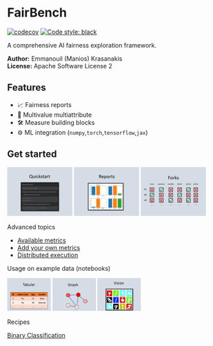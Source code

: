 # FairBench

[![codecov](https://codecov.io/gh/mever-team/FairBench/branch/main/graph/badge.svg?token=qeiNv3DN0W)](https://codecov.io/gh/mever-team/FairBench)
[![Code style: black](https://img.shields.io/badge/code%20style-black-000000.svg)](https://github.com/psf/black)

A comprehensive AI fairness exploration framework.

**Author:** Emmanouil (Manios) Krasanakis <br>
**License:** Apache Software License 2

## Features

- :chart_with_upwards_trend: Fairness reports
- :flags: Multivalue multiattribute
- :hammer_and_wrench: Measure building blocks
- :gear: ML integration (`numpy`,`torch`,`tensorflow`,`jax`)

## Get started 

[<img alt="reports" width="30%" src="docs/images/quickstart.png" />](docs/quickstart.md)
[<img alt="reports" width="30%" src="docs/images/report.png" />](docs/reports.md)
[<img alt="branches" width="30%" src="docs/images/forks.png" />](docs/branches.md)


Advanced topics

- [Available metrics](docs/metrics.md)
- [Add your own metrics](CONTRIBUTING.md)
- [Distributed execution](docs/distributed.md)

Usage on example data (notebooks)

[<img alt="branches" width="20%" src="docs/images/tabular.png" />](examples/demos/demo.ipynb)
[<img alt="branches" width="20%" src="docs/images/graphs.png" />](examples/demos/graphs.ipynb)
[<img alt="branches" width="20%" src="docs/images/vision.png" />](examples/demos/vision.ipynb)

Recipes

[Binary Classification](examples/recipes/classification_binary.ipynb)
